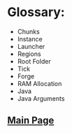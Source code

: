 
# Glossary:

- Chunks
- Instance
- Launcher
- Regions 
- Root Folder
- Tick
- Forge
- RAM Allocation
- Java
- Java Arguments

## [**Main Page**](/modpack-dev)